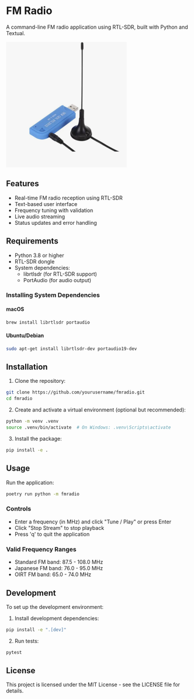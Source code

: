 # FM Radio

A command-line FM radio application using RTL-SDR, built with Python and Textual.

![Description of your photo](./pics/rtlsdr_dongle.png)


## Features

- Real-time FM radio reception using RTL-SDR
- Text-based user interface
- Frequency tuning with validation
- Live audio streaming
- Status updates and error handling

## Requirements

- Python 3.8 or higher
- RTL-SDR dongle
- System dependencies:
  - librtlsdr (for RTL-SDR support)
  - PortAudio (for audio output)

### Installing System Dependencies

#### macOS
```bash
brew install librtlsdr portaudio
```

#### Ubuntu/Debian
```bash
sudo apt-get install librtlsdr-dev portaudio19-dev
```

## Installation

1. Clone the repository:
```bash
git clone https://github.com/yourusername/fmradio.git
cd fmradio
```

2. Create and activate a virtual environment (optional but recommended):
```bash
python -m venv .venv
source .venv/bin/activate  # On Windows: .venv\Scripts\activate
```

3. Install the package:
```bash
pip install -e .
```

## Usage

Run the application:
```bash
poetry run python -m fmradio
```

### Controls

- Enter a frequency (in MHz) and click "Tune / Play" or press Enter
- Click "Stop Stream" to stop playback
- Press 'q' to quit the application

### Valid Frequency Ranges

- Standard FM band: 87.5 - 108.0 MHz
- Japanese FM band: 76.0 - 95.0 MHz
- OIRT FM band: 65.0 - 74.0 MHz

## Development

To set up the development environment:

1. Install development dependencies:
```bash
pip install -e ".[dev]"
```

2. Run tests:
```bash
pytest
```

## License

This project is licensed under the MIT License - see the LICENSE file for details. 
